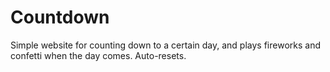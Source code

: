 # Countdown

Simple website for counting down to a certain day, and plays fireworks and confetti when the day comes. Auto-resets.
